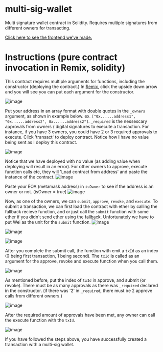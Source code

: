 # multi-sig-wallet
Multi signature wallet contract in Solidity. Requires multiple signatures from different owners for transacting. 

[Click here to see the frontend we've made.](https://fortify-wallet.vercel.app/) 

# Instructions (pure contract invocation in Remix, solidity)
This contract requires multiple arguments for functions, including the constructor (deploying the contract.) In [Remix](https://remix.ethereum.org), click the upside down arrow and you will see you can put each argument for the constructor.

![image](https://user-images.githubusercontent.com/92566574/165650833-264613ca-8d47-41ef-8b91-f08e9ccdc9a1.png)


Put your address in an array format with double quotes in the `_owners` argument, as shown in example below. ex. `["0x......address1", "0x......address2", 0x......address2"]`. `_required` is the nessescary approvals from owners / digital signatures to execute a transaction. For instance, if you have 3 owners, you could have 2 or 3 required approvals to execute. Click 'transact' to deploy contract. Notice how I have no value being sent as I deploy this contract.


![image](https://user-images.githubusercontent.com/92566574/165653161-e0658499-e4fc-4950-98ba-f8303efee224.png)



Notice that we have deployed with no value (as adding value when deploying will result in an error). For other owners to approve, execute function calls etc, they will 'Load contract from address' and paste the instance of the contract.
![image](https://user-images.githubusercontent.com/92566574/165653649-77731e72-4192-43cd-b07b-f0454a0eff6d.png)



Paste your EOA (metamask address) in `isOwner` to see if the address is an owner or not. (isOwner = true)
![image](https://user-images.githubusercontent.com/92566574/165654188-b3199597-d487-4cc6-9280-eb50a8461900.png)




Now, as one of the owners, we can `submit`, `approve`, `revoke`, and `execute`. To submit a transaction, we can first load the contract with ether by calling the fallback recieve function, and or just call the `submit` function with some ether if you didn't send ether using the fallback. Unfortunately we have to put Wei as the unit for the `submit` function.
![image](https://user-images.githubusercontent.com/92566574/165654417-70de78bb-53a4-4044-a56c-c445130aebba.png)

![image](https://user-images.githubusercontent.com/92566574/165654673-41a032c1-9e30-47ec-94b9-a137f7bf285a.png)

![image](https://user-images.githubusercontent.com/92566574/165654826-8e36b8c4-abe6-4ac6-9052-52e8135768c5.png)


After you complete the submit call, the function with emit a `txId` as an index (0 being first transaction, 1 being second). The `txId` is called as an argument for the approve, revoke and execute function when you call them.

![image](https://user-images.githubusercontent.com/92566574/165667433-d76fbf19-450c-4209-a710-fcd8f1739bbe.png)


As mentioned before, put the index of `txId` in approve, and submit (or revoke). There must be as many approvals as there was `_required` declared in the constructor. (if there was '2' in `_required`, there must be 2 approve calls from different owners.)

![image](https://user-images.githubusercontent.com/92566574/165667875-223347ef-8aad-410e-a9c7-fd82775ddd19.png)

After the required amount of approvals have been met, any owner can call the execute function with the `txId`.

![image](https://user-images.githubusercontent.com/92566574/165668016-a24a7e3e-7fae-4e0a-8a66-d77fbe605561.png)

If you have followed the steps above, you have successfully created a transaction with a multi-sig wallet.

